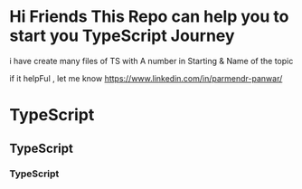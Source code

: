 # Hi Friends This Repo can help you to start you TypeScript Journey

i have create many files of TS
with A number in Starting & Name of the topic

if it helpFul , let me know https://www.linkedin.com/in/parmendr-panwar/

# TypeScript

## TypeScript

### TypeScript
